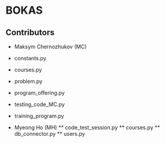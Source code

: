 # BOKAS

## Contributors
* Maksym Chernozhukov (MC)
* constants.py
* courses.py
* problem.py
* program_offering.py
* testing_code_MC.py
* training_program.py

* Myeong Ho (MH)
** code_test_session.py
** courses.py
** db_connector.py
** users.py
